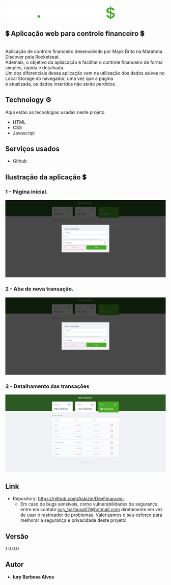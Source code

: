 ![Logo of the project](https://github.com/Askizin/DevFinances-/blob/master/assets/logo.svg)


## 💲 Aplicação web para controle financeiro 💲
<br />
Aplicação de controle financeiro desenvolvido por Mayk Brito na Maratona Discover pela Rocketseat. <br />
Ademais, o objetivo da apliacação é facilitar o controle financeiro de forma simples, rápida e detalhada. <br />
Um dos diferenciais dessa aplicação vem na utilização dos dados salvos no Local Storage do navegador, uma vez que a página <br />
é atualizada, os dados inseridos não serão perdidos.

## Technology ⚙️

Aqui estão as tecnologias usadas neste projeto.

* HTML
* CSS
* Javascript

## Serviços usados

* Github

## Ilustração da aplicação 💲

### 1 - Página inicial.

![Homepage image](https://github.com/Askizin/DevFinances-/blob/master/public/aba%20de%20transacao.png)

### 2 - Aba de nova transação.

![Transicions](https://github.com/Askizin/DevFinances-/blob/master/public/aba%20de%20transacao.png)

### 3 - Detalhamento das transações

![DetalhesTransicions](https://github.com/Askizin/DevFinances-/blob/master/public/detalhesDasTransacoes.png)

## Link

  - Repository: https://github.com/Askizin/DevFinances-
    - Em caso de bugs sensíveis, como vulnerabilidades de segurança, entre em contato
      iury_barbosa07@hotmail.com diretamente em vez de usar o rastreador de problemas. Valorizamos o seu esforço
      para melhorar a segurança e privacidade deste projeto!

  ## Versão

  1.0.0.0


  ## Autor

  * **Iury Barbosa Alves** 
